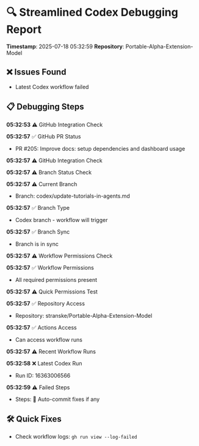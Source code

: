 # 🔍 Streamlined Codex Debugging Report

**Timestamp**: 2025-07-18 05:32:59
**Repository**: Portable-Alpha-Extension-Model

## ❌ Issues Found
- Latest Codex workflow failed

## 📋 Debugging Steps
**05:32:53** ⚠️ GitHub Integration Check

**05:32:57** ✅ GitHub PR Status
  - PR #205: Improve docs: setup dependencies and dashboard usage

**05:32:57** ⚠️ GitHub Integration Check

**05:32:57** ⚠️ Branch Status Check

**05:32:57** ⚠️ Current Branch
  - Branch: codex/update-tutorials-in-agents.md

**05:32:57** ✅ Branch Type
  - Codex branch - workflow will trigger

**05:32:57** ✅ Branch Sync
  - Branch is in sync

**05:32:57** ⚠️ Workflow Permissions Check

**05:32:57** ✅ Workflow Permissions
  - All required permissions present

**05:32:57** ⚠️ Quick Permissions Test

**05:32:57** ✅ Repository Access
  - Repository: stranske/Portable-Alpha-Extension-Model

**05:32:57** ✅ Actions Access
  - Can access workflow runs

**05:32:57** ⚠️ Recent Workflow Runs

**05:32:58** ❌ Latest Codex Run
  - Run ID: 16363006566

**05:32:59** ⚠️ Failed Steps
  - Steps: 🤖 Auto-commit fixes if any

## 🛠️ Quick Fixes
- Check workflow logs: `gh run view --log-failed`
